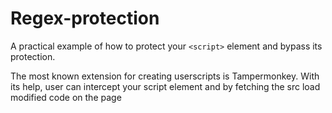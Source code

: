 # Regex-protection
A practical example of how to protect your `<script>` element and bypass its protection.
  
  The most known extension for creating userscripts is Tampermonkey.
  With its help, user can intercept your script element and by fetching the src load modified code on the page

